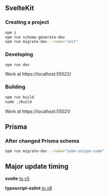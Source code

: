 ## SvelteKit

### Creating a project

```bash
npm i
npm run schema-generate-dev
npm run migrate-dev --name="init"
```

### Developing

```bash
npm run dev
```

Work at https://localhost:55022/

### Building

```bash
npm run build
node ./build
```

Work at https://localhost:55021/

## Prisma

### After changed Prisma schema

```bash
npm run migrate-dev --name="some-unique-name"
```

## Major update timing

**svelte**
[to v5](https://github.com/sveltejs/svelte/milestone/9)

**typescript-eslint**
[to v8](https://typescript-eslint.io/blog/announcing-typescript-eslint-v8-beta/)
